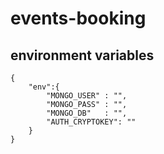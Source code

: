 # events-booking

## environment variables

```
{
    "env":{
        "MONGO_USER" : "",
        "MONGO_PASS" : "",
        "MONGO_DB"   : "",
        "AUTH_CRYPTOKEY": ""
    }
}
````
